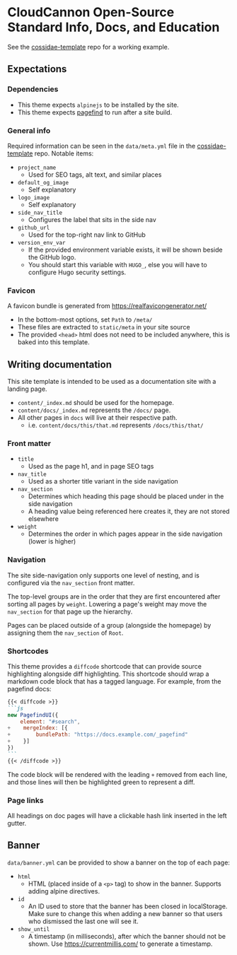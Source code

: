 # CloudCannon Open-Source Standard Info, Docs, and Education

See the [cossidae-template](https://github.com/cloudcannon/cossidae-template) repo for a working example.

## Expectations

### Dependencies

- This theme expects `alpinejs` to be installed by the site.
- This theme expects [pagefind](https://pagefind.app) to run after a site build.

### General info

Required information can be seen in the `data/meta.yml` file in the [cossidae-template](https://github.com/cloudcannon/cossidae-template) repo. Notable items:

- `project_name`
  - Used for SEO tags, alt text, and similar places
- `default_og_image`
  - Self explanatory
- `logo_image`
  - Self explanatory
- `side_nav_title`
  - Configures the label that sits in the side nav
- `github_url`
  - Used for the top-right nav link to GitHub
- `version_env_var`
  - If the provided environment variable exists, it will be shown beside the GitHub logo.
  - You should start this variable with `HUGO_`, else you will have to configure Hugo security settings.

### Favicon

A favicon bundle is generated from https://realfavicongenerator.net/ 
  - In the bottom-most options, set `Path` to `/meta/`
  - These files are extracted to `static/meta` in your site source
  - The provided `<head>` html does not need to be included anywhere, this is baked into this template.

## Writing documentation

This site template is intended to be used as a documentation site with a landing page.

- `content/_index.md` should be used for the homepage.
- `content/docs/_index.md` represents the `/docs/` page.
- All other pages in `docs` will live at their respective path.
  - i.e. `content/docs/this/that.md` represents `/docs/this/that/`

### Front matter

- `title`
  - Used as the page h1, and in page SEO tags
- `nav_title`
  - Used as a shorter title variant in the side navigation
- `nav_section`
  - Determines which heading this page should be placed under in the side navigation
  - A heading value being referenced here creates it, they are not stored elsewhere
- `weight`
  - Determines the order in which pages appear in the side navigation (lower is higher)

### Navigation

The site side-navigation only supports one level of nesting, and is configured via the `nav_section` front matter.

The top-level groups are in the order that they are first encountered after sorting all pages by `weight`. Lowering a page's weight may move the `nav_section` for that page up the hierarchy.

Pages can be placed outside of a group (alongside the homepage) by assigning them the `nav_section` of `Root`.

### Shortcodes

This theme provides a `diffcode` shortcode that can provide source highlighting alongside diff highlighting. This shortcode should wrap a markdown code block that has a tagged language. For example, from the pagefind docs:

````markdown
{{< diffcode >}}
```js
new PagefindUI({
    element: "#search",
+    mergeIndex: [{
+        bundlePath: "https://docs.example.com/_pagefind"
+    }]
})
```
{{< /diffcode >}}
````

The code block will be rendered with the leading `+` removed from each line, and those lines will then be highlighted green to represent a diff.

### Page links

All headings on doc pages will have a clickable hash link inserted in the left gutter.

## Banner

`data/banner.yml` can be provided to show a banner on the top of each page:

- `html`
  - HTML (placed inside of a `<p>` tag) to show in the banner. Supports adding alpine directives.
- `id`
  - An ID used to store that the banner has been closed in localStorage. Make sure to change this when adding a new banner so that users who dismissed the last one will see it.
- `show_until`
  - A timestamp (in milliseconds), after which the banner should not be shown. Use https://currentmillis.com/ to generate a timestamp.
